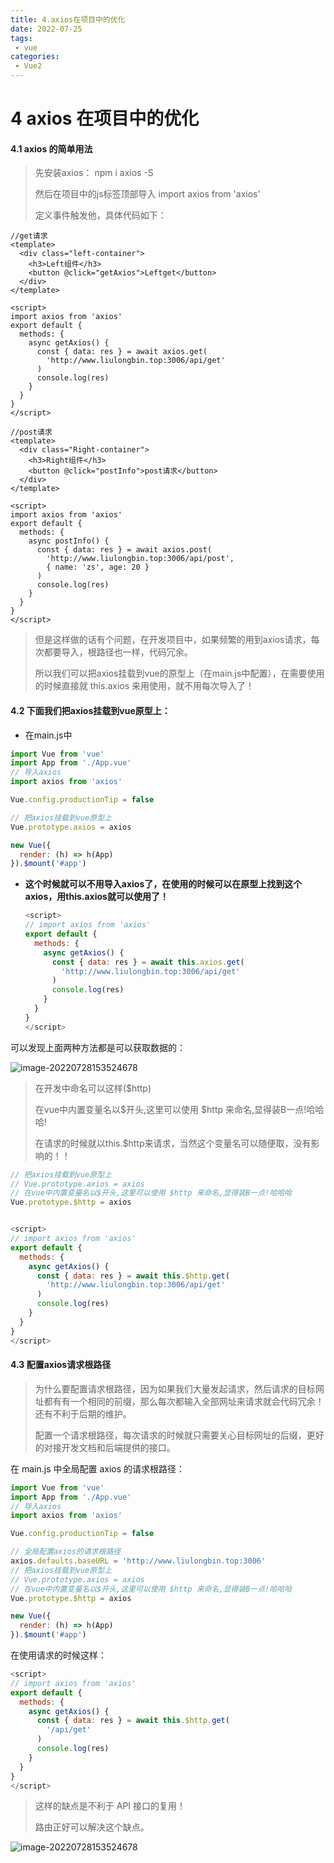 ```yaml
---
title: 4.axios在项目中的优化
date: 2022-07-25
tags:
 - vue
categories:
 - Vue2
---
```


# 4 axios  在项目中的优化

#### 4.1 axios 的简单用法

> 先安装axios： npm i axios -S
>
> 然后在项目中的js标签顶部导入  import axios from 'axios'
>
> 定义事件触发他，具体代码如下：

```vue
//get请求
<template>
  <div class="left-container">
    <h3>Left组件</h3>
    <button @click="getAxios">Leftget</button>
  </div>
</template>

<script>
import axios from 'axios'
export default {
  methods: {
    async getAxios() {
      const { data: res } = await axios.get(
        'http://www.liulongbin.top:3006/api/get'
      )
      console.log(res)
    }
  }
}
</script>
```



```vue
//post请求
<template>
  <div class="Right-container">
    <h3>Right组件</h3>
    <button @click="postInfo">post请求</button>
  </div>
</template>

<script>
import axios from 'axios'
export default {
  methods: {
    async postInfo() {
      const { data: res } = await axios.post(
        'http://www.liulongbin.top:3006/api/post',
        { name: 'zs', age: 20 }
      )
      console.log(res)
    }
  }
}
</script>
```

> 但是这样做的话有个问题，在开发项目中，如果频繁的用到axios请求，每次都要导入，根路径也一样，代码冗余。
>
> 所以我们可以把axios挂载到vue的原型上（在main.js中配置），在需要使用的时候直接就 this.axios 来用使用，就不用每次导入了！

#### 4.2 **下面我们把axios挂载到vue原型上：**

- 在main.js中

```js
import Vue from 'vue'
import App from './App.vue'
// 导入axios
import axios from 'axios'

Vue.config.productionTip = false

// 把axios挂载到vue原型上
Vue.prototype.axios = axios

new Vue({
  render: (h) => h(App)
}).$mount('#app')

```

- **这个时候就可以不用导入axios了，在使用的时候可以在原型上找到这个axios，用this.axios就可以使用了！**

  ```js
  <script>
  // import axios from 'axios'
  export default {
    methods: {
      async getAxios() {
        const { data: res } = await this.axios.get(
          'http://www.liulongbin.top:3006/api/get'
        )
        console.log(res)
      }
    }
  }
  </script>
  ```

  

可以发现上面两种方法都是可以获取数据的：

![image-20220728153524678](https://img-blog.csdnimg.cn/794c3666d57744b9a918d0687e8f025d.png)

> 在开发中命名可以这样($http)
>
> 在vue中内置变量名以$开头,这里可以使用 $http 来命名,显得装B一点!哈哈哈!
>
> 在请求的时候就以this.$http来请求，当然这个变量名可以随便取，没有影响的！！

```js
// 把axios挂载到vue原型上
// Vue.prototype.axios = axios
// 在vue中内置变量名以$开头,这里可以使用 $http 来命名,显得装B一点!哈哈哈
Vue.prototype.$http = axios


<script>
// import axios from 'axios'
export default {
  methods: {
    async getAxios() {
      const { data: res } = await this.$http.get(
        'http://www.liulongbin.top:3006/api/get'
      )
      console.log(res)
    }
  }
}
</script>
```

#### 4.3 配置axios请求根路径

> 为什么要配置请求根路径，因为如果我们大量发起请求，然后请求的目标网址都有有一个相同的前缀，那么每次都输入全部网址来请求就会代码冗余！还有不利于后期的维护。
>
> 配置一个请求根路径，每次请求的时候就只需要关心目标网址的后缀，更好的对接开发文档和后端提供的接口。



在 main.js 中全局配置 axios 的请求根路径：

```js
import Vue from 'vue'
import App from './App.vue'
// 导入axios
import axios from 'axios'

Vue.config.productionTip = false

// 全局配置axios的请求根路径
axios.defaults.baseURL = 'http://www.liulongbin.top:3006'
// 把axios挂载到vue原型上
// Vue.prototype.axios = axios
// 在vue中内置变量名以$开头,这里可以使用 $http 来命名,显得装B一点!哈哈哈
Vue.prototype.$http = axios

new Vue({
  render: (h) => h(App)
}).$mount('#app')

```

在使用请求的时候这样：

```js
<script>
// import axios from 'axios'
export default {
  methods: {
    async getAxios() {
      const { data: res } = await this.$http.get(
        '/api/get'
      )
      console.log(res)
    }
  }
}
</script>
```

> 这样的缺点是不利于 API 接口的复用！
>
> 路由正好可以解决这个缺点。

![image-20220728153524678](https://img-blog.csdnimg.cn/1101834811814f8cb02808c58272c5ec.png)

